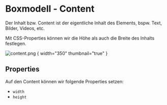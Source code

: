# Boxmodell - Content

Der Inhalt bzw. Content ist der eigentliche Inhalt des Elements, bspw. Text, Bilder, Videos, etc.

Mit CSS-Properties können wir die Höhe als auch die Breite des Inhalts festlegen.

![content.png](content.png) { width="350" thumbnail="true" }

## Properties

Auf den Content können wir folgende Properties setzen:

- `width`
- `height`